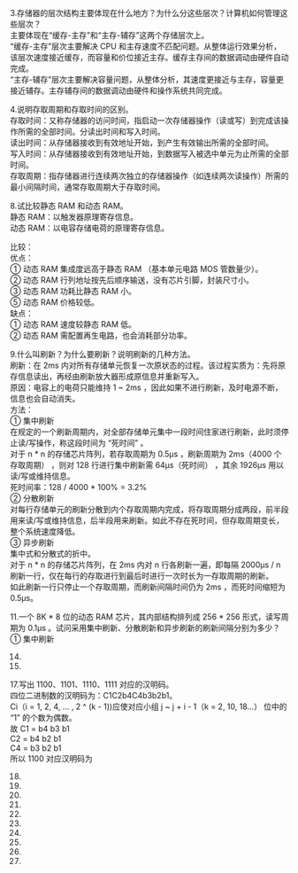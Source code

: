 3.存储器的层次结构主要体现在什么地方？为什么分这些层次？计算机如何管理这些层次？  
主要体现在“缓存-主存”和“主存-辅存”这两个存储层次上。  
    “缓存-主存”层次主要解决 CPU 和主存速度不匹配问题。从整体运行效果分析，该层次速度接近缓存，而容量和价位接近主存。缓存主存间的数据调动由硬件自动完成。  
    “主存-辅存”层次主要解决容量问题，从整体分析，其速度更接近与主存，容量更接近辅存。主存辅存间的数据调动由硬件和操作系统共同完成。  


4.说明存取周期和存取时间的区别。  
  存取时间：又称存储器的访问时间，指启动一次存储器操作（读或写）到完成该操作所需的全部时间。分读出时间和写入时间。  
    读出时间：从存储器接收到有效地址开始，到产生有效输出所需的全部时间。  
    写入时间：从存储器接收到有效地址开始，到数据写入被选中单元为止所需的全部时间。  
  存取周期：指存储器进行连续两次独立的存储器操作（如连续两次读操作）所需的最小间隔时间，通常存取周期大于存取时间。  
  
  
8.试比较静态 RAM 和动态 RAM。  
  静态 RAM：以触发器原理寄存信息。  
  动态 RAM：以电容存储电荷的原理寄存信息。  
  
  比较：  
    优点：  
      ① 动态 RAM 集成度远高于静态 RAM （基本单元电路 MOS 管数量少）。  
      ② 动态 RAM 行列地址按先后顺序输送，没有芯片引脚，封装尺寸小。  
      ③ 动态 RAM 功耗比静态  RAM 小。  
      ⑤ 动态 RAM 价格较低。  
    缺点：  
      ① 动态 RAM 速度较静态  RAM 低。   
      ② 动态 RAM 需配置再生电路，也会消耗部分功率。  
  
  
9.什么叫刷新？为什么要刷新？说明刷新的几种方法。  
  刷新：在 2ms 内对所有存储单元恢复一次原状态的过程。该过程实质为：先将原存信息读出，再经由刷新放大器形成原信息并重新写入。  
    原因：电容上的电荷只能维持 1 ~ 2ms ，因此如果不进行刷新，及时电源不断，信息也会自动消失。  
    方法：  
      ① 集中刷新  
          在规定的一个刷新周期内，对全部存储单元集中一段时间住家进行刷新，此时须停止读/写操作，称这段时间为 “死时间” 。  
          对于 n * n 的存储芯片阵列，若存取周期为 0.5μs ，刷新周期为 2ms（4000 个存取周期） ，则对 128 行进行集中刷新需 64μs（死时间） ，其余 1926μs 用以读/写或维持信息。  
            死时间率：128 / 4000 * 100% = 3.2%  
      ② 分散刷新  
          对每行存储单元的刷新分散到内个存取周期内完成，将存取周期分成两段，前半段用来读/写或维持信息，后半段用来刷新。如此不存在死时间，但存取周期变长，整个系统速度降低。  
      ③ 异步刷新  
          集中式和分散式的折中。  
          对于 n * n 的存储芯片阵列，在 2ms 内对 n 行各刷新一遍，即每隔 2000μs / n 刷新一行，仅在每行的存取进行到最后时进行一次时长为一存取周期的刷新。  
          如此刷新一行只停止一个存取周期，而刷新间隔时间仍为 2ms ，而死时间缩短为 0.5μs。  
  
  
11.一个 8K * 8 位的动态 RAM 芯片，其内部结构排列成 256 * 256 形式，读写周期为 0.1μs 。试问采用集中刷新、分散刷新和异步刷新的刷新间隔分别为多少？  
  ① 集中刷新  
    
  
  
14.  
  
15.  
  
17.写出 1100、1101、1110、1111 对应的汉明码。  
  四位二进制数的汉明码为：C1C2b4C4b3b2b1。  
  Ci（i = 1, 2, 4, ... , 2 ^ (k - 1))应使对应小组 j ~ j + i - 1（k = 2, 10, 18...） 位中的 “1” 的个数为偶数。  
  故 C1 = b4 b3 b1  
     C2 = b4 b2 b1  
     C4 = b3 b2 b1  
  所以 1100 对应汉明码为   
  
18.  
  
20.  
  
24.  
  
28.  
  
30.  
  
35.  
  
38.  
  
39.  
  
41.  
  
42.  
  
  
  
